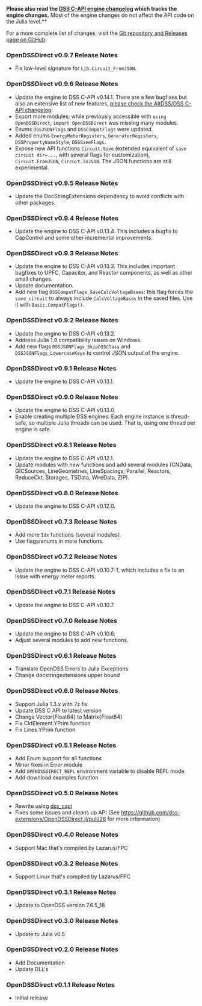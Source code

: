 **Please also read the [DSS C-API engine changelog](https://github.com/dss-extensions/dss_capi/blob/master/docs/changelog.md) which tracks the engine changes.** Most of the engine changes do not affect the API code on the Julia level.**

For a more complete list of changes, visit the [Git repository and Releases page on GitHub](https://github.com/dss-extensions/OpenDSSDirect.jl).

### OpenDSSDirect v0.9.7 Release Notes

- Fix low-level signature for `Lib.Circuit_FromJSON`.

### OpenDSSDirect v0.9.6 Release Notes

- Update the engine to DSS C-API v0.14.1. There are a few bugfixes but also an extensive list of new features, [please check the AltDSS/DSS C-API changelog](https://github.com/dss-extensions/dss_capi/blob/master/docs/changelog.md#version-0141-2024-02-16).
- Export more modules; while previously accessible with `using OpenDSSDirect`, `import OpenDSSDirect` was missing many modules.
- Enums `DSSJSONFlags` and `DSSCompatFlags` were updated.
- Added enums `EnergyMeterRegisters`, `GeneratorRegisters`, `DSSPropertyNameStyle`, `DSSSaveFlags`.
- Expose new API functions `Circuit.Save` (extended equivalent of `save circuit dir=...`, with several flags for customization), `Circuit.FromJSON`, `Circuit.ToJSON`. The JSON functions are still experimental.

### OpenDSSDirect v0.9.5 Release Notes

- Update the DocStringExtensions dependency to avoid conflicts with other packages.

### OpenDSSDirect v0.9.4 Release Notes

- Update the engine to DSS C-API v0.13.4. This includes a bugfix to CapControl and some other incremental improvements.

### OpenDSSDirect v0.9.3 Release Notes

- Update the engine to DSS C-API v0.13.3. This includes important bugfixes to UPFC, Capacitor, and Reactor components, as well as other small changes.
- Update documentation.
- Add new flag `DSSCompatFlags_SaveCalcVoltageBases`: this flag forces the `save circuit` to always include `CalcVoltageBases` in the saved files. 
Use it with `Basic.CompatFlags()`.

### OpenDSSDirect v0.9.2 Release Notes

- Update the engine to DSS C-API v0.13.2.
- Address Julia 1.9 compatibility issues on Windows.
- Add new flags `DSSJSONFlags_SkipDSSClass` and `DSSJSONFlags_LowercaseKeys` to control JSON output of the engine.

### OpenDSSDirect v0.9.1 Release Notes

- Update the engine to DSS C-API v0.13.1.

### OpenDSSDirect v0.9.0 Release Notes

- Update the engine to DSS C-API v0.13.0.
- Enable creating multiple DSS engines. Each engine instance is thread-safe, so multiple Julia threads can be used. That is, using one thread per engine is safe.

### OpenDSSDirect v0.8.1 Release Notes

- Update the engine to DSS C-API v0.12.1.
- Update modules with new functions and add several modules (CNData, GICSources, LineGeometries, LineSpacings, Parallel, Reactors, ReduceCkt, Storages, TSData, WireData, ZIP).

### OpenDSSDirect v0.8.0 Release Notes

- Update the engine to DSS C-API v0.12.0.

### OpenDSSDirect v0.7.3 Release Notes

- Add more `Idx` functions (several modules).
- Use flags/enums in more functions.

### OpenDSSDirect v0.7.2 Release Notes

- Update the engine to DSS C-API v0.10.7-1, which includes a fix to an issue with energy meter reports.

### OpenDSSDirect v0.7.1 Release Notes

- Update the engine to DSS C-API v0.10.7.

### OpenDSSDirect v0.7.0 Release Notes

- Update the engine to DSS C-API v0.10.6.
- Adjust several modules to add new functions.

### OpenDSSDirect v0.6.1 Release Notes

- Translate OpenDSS Errors to Julia Exceptions
- Change docstringextensions upper bound

### OpenDSSDirect v0.6.0 Release Notes

- Support Julia 1.3.x with 7z fix
- Update DSS C API to latest version
- Change Vector{Float64} to Matrix{Float64}
- Fix CktElement.YPrim function
- Fix Lines.YPrim function

### OpenDSSDirect v0.5.1 Release Notes

- Add Enum support for all functions
- Minor fixes in Error module
- Add `OPENDSSDIRECT_REPL` environment variable to disable REPL mode
- Add download examples function

### OpenDSSDirect v0.5.0 Release Notes

- Rewrite using [dss_capi](https://github.com/PMeira/dss_capi)
- Fixes some issues and cleans up API (See https://github.com/dss-extensions/OpenDSSDirect.jl/pull/26 for more information)

### OpenDSSDirect v0.4.0 Release Notes

- Support Mac that's compiled by Lazarus/FPC

### OpenDSSDirect v0.3.2 Release Notes

- Support Linux that's compiled by Lazarus/FPC

### OpenDSSDirect v0.3.1 Release Notes

- Update to OpenDSS version 7.6.5_18

### OpenDSSDirect v0.3.0 Release Notes

- Update to Julia v0.5

### OpenDSSDirect v0.2.0 Release Notes

- Add Documentation
- Update DLL's

### OpenDSSDirect v0.1.1 Release Notes

- Initial release

